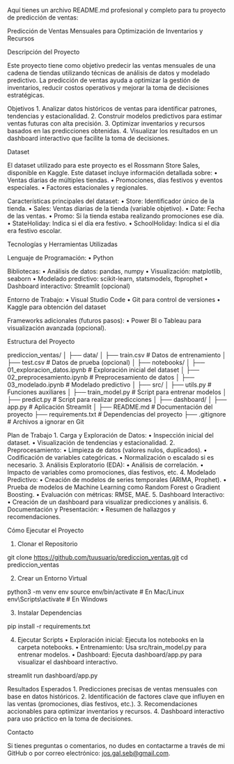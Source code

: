 Aquí tienes un archivo README.md profesional y completo para tu proyecto de predicción de ventas:

Predicción de Ventas Mensuales para Optimización de Inventarios y Recursos

Descripción del Proyecto

Este proyecto tiene como objetivo predecir las ventas mensuales de una cadena de tiendas utilizando técnicas de análisis de datos y modelado predictivo. La predicción de ventas ayuda a optimizar la gestión de inventarios, reducir costos operativos y mejorar la toma de decisiones estratégicas.

Objetivos
	1.	Analizar datos históricos de ventas para identificar patrones, tendencias y estacionalidad.
	2.	Construir modelos predictivos para estimar ventas futuras con alta precisión.
	3.	Optimizar inventarios y recursos basados en las predicciones obtenidas.
	4.	Visualizar los resultados en un dashboard interactivo que facilite la toma de decisiones.

Dataset

El dataset utilizado para este proyecto es el Rossmann Store Sales, disponible en Kaggle. Este dataset incluye información detallada sobre:
	•	Ventas diarias de múltiples tiendas.
	•	Promociones, días festivos y eventos especiales.
	•	Factores estacionales y regionales.

Características principales del dataset:
	•	Store: Identificador único de la tienda.
	•	Sales: Ventas diarias de la tienda (variable objetivo).
	•	Date: Fecha de las ventas.
	•	Promo: Si la tienda estaba realizando promociones ese día.
	•	StateHoliday: Indica si el día era festivo.
	•	SchoolHoliday: Indica si el día era festivo escolar.

Tecnologías y Herramientas Utilizadas

Lenguaje de Programación:
	•	Python

Bibliotecas:
	•	Análisis de datos: pandas, numpy
	•	Visualización: matplotlib, seaborn
	•	Modelado predictivo: scikit-learn, statsmodels, fbprophet
	•	Dashboard interactivo: Streamlit (opcional)

Entorno de Trabajo:
	•	Visual Studio Code
	•	Git para control de versiones
	•	Kaggle para obtención del dataset

Frameworks adicionales (futuros pasos):
	•	Power BI o Tableau para visualización avanzada (opcional).

Estructura del Proyecto

prediccion_ventas/
│
├── data/
│   ├── train.csv         # Datos de entrenamiento
│   ├── test.csv          # Datos de prueba (opcional)
│
├── notebooks/
│   ├── 01_exploracion_datos.ipynb    # Exploración inicial del dataset
│   ├── 02_preprocesamiento.ipynb     # Preprocesamiento de datos
│   ├── 03_modelado.ipynb             # Modelado predictivo
│
├── src/
│   ├── utils.py          # Funciones auxiliares
│   ├── train_model.py    # Script para entrenar modelos
│   ├── predict.py        # Script para realizar predicciones
│
├── dashboard/
│   ├── app.py            # Aplicación Streamlit
│
├── README.md             # Documentación del proyecto
├── requirements.txt      # Dependencias del proyecto
├── .gitignore            # Archivos a ignorar en Git

Plan de Trabajo
	1.	Carga y Exploración de Datos:
	•	Inspección inicial del dataset.
	•	Visualización de tendencias y estacionalidad.
	2.	Preprocesamiento:
	•	Limpieza de datos (valores nulos, duplicados).
	•	Codificación de variables categóricas.
	•	Normalización o escalado si es necesario.
	3.	Análisis Exploratorio (EDA):
	•	Análisis de correlación.
	•	Impacto de variables como promociones, días festivos, etc.
	4.	Modelado Predictivo:
	•	Creación de modelos de series temporales (ARIMA, Prophet).
	•	Prueba de modelos de Machine Learning como Random Forest o Gradient Boosting.
	•	Evaluación con métricas: RMSE, MAE.
	5.	Dashboard Interactivo:
	•	Creación de un dashboard para visualizar predicciones y análisis.
	6.	Documentación y Presentación:
	•	Resumen de hallazgos y recomendaciones.

Cómo Ejecutar el Proyecto

1. Clonar el Repositorio

git clone https://github.com/tuusuario/prediccion_ventas.git
cd prediccion_ventas

2. Crear un Entorno Virtual

python3 -m venv env
source env/bin/activate  # En Mac/Linux
env\Scripts\activate  # En Windows

3. Instalar Dependencias

pip install -r requirements.txt

4. Ejecutar Scripts
	•	Exploración inicial: Ejecuta los notebooks en la carpeta notebooks.
	•	Entrenamiento: Usa src/train_model.py para entrenar modelos.
	•	Dashboard: Ejecuta dashboard/app.py para visualizar el dashboard interactivo.

streamlit run dashboard/app.py

Resultados Esperados
	1.	Predicciones precisas de ventas mensuales con base en datos históricos.
	2.	Identificación de factores clave que influyen en las ventas (promociones, días festivos, etc.).
	3.	Recomendaciones accionables para optimizar inventarios y recursos.
	4.	Dashboard interactivo para uso práctico en la toma de decisiones.

Contacto

Si tienes preguntas o comentarios, no dudes en contactarme a través de mi GitHub o por correo electrónico: jos.gal.seb@gmail.com.